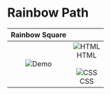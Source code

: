 # Rainbow Path

| Rainbow Square | |
| :-: | :-: |
| ![Demo](https://user-images.githubusercontent.com/85122787/160454183-af5c1773-024a-4ad4-856e-38a59f479305.gif) | ![HTML](https://user-images.githubusercontent.com/85122787/160476676-b8abd946-d54b-4648-b9db-2d1275471ffb.png) <br>HTML<br><br> ![CSS](https://user-images.githubusercontent.com/85122787/160475856-f2e42aed-b6ed-49c2-9e84-5741d17afc5d.png) <br>CSS <br>|
